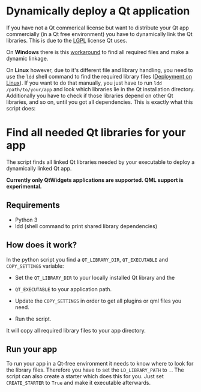 # Dynamically deploy a Qt application

If you have not a Qt commerical license but want to distribute your Qt app commercially (in a Qt free environment) you have to dynamically link the Qt libraries. This is due to the [LGPL](https://www.qt.io/qt-licensing-terms/) license Qt uses.

On **Windows** there is this [workaround](http://wiki.qt.io/Deploy_an_Application_on_Windows) to find all required files and make a dynamic linkage.

On **Linux** however, due to it's different file and library handling, you need to use the `ldd` shell command to find the required library files ([Deployment on Linux](http://doc.qt.io/qt-5/linux-deployment.html)). If you want to do that manually, you just have to run `ldd /path/to/your/app` and look which libraries lie in the Qt installation directory. Additionally you have to check if those libraries depend on other Qt libraries, and so on, until you got all dependencies. This is exactly what this script does:

# Find all needed Qt libraries for your app
The script finds all linked Qt libraries needed by your executable to deploy a dynamically linked Qt app.

**Currently only QtWidgets applications are supported. QML support is experimental.**

## Requirements
- Python 3
- ldd (shell command to print shared library dependencies)

## How does it work?
In the python script you find a `QT_LIBRARY_DIR`, `QT_EXECUTABLE` and `COPY_SETTINGS` variable:

* Set the `QT_LIBRARY_DIR` to your locally installed Qt library and the
* `QT_EXECUTABLE` to your application path.
* Update the `COPY_SETTINGS` in order to get all plugins or qml files you need.

* Run the script.

It will copy all required library files to your app directory.

## Run your app
To run your app in a Qt-free environment it needs to know where to look for the library files. Therefore you have to set the `LD_LIBRARY_PATH` to `.`.
The script can also create a starter which does this for you. Just set `CREATE_STARTER` to `True` and make it executable afterwards.
